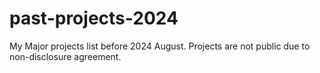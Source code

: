 # past-projects-2024
My Major projects list before 2024 August.
Projects are not public due to non-disclosure agreement.
